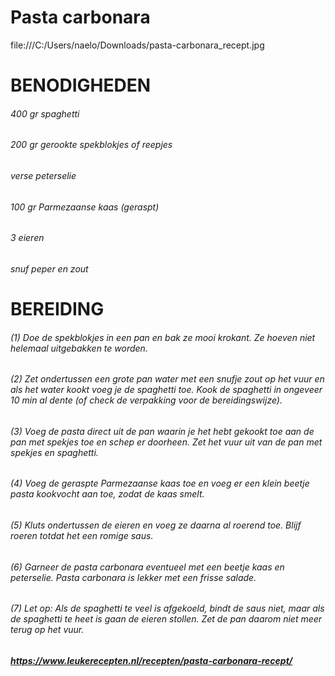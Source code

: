 # Pasta carbonara
file:///C:/Users/naelo/Downloads/pasta-carbonara_recept.jpg


# BENODIGHEDEN

###### 400 gr spaghetti
###### 200 gr gerookte spekblokjes of reepjes
###### verse peterselie
###### 100 gr Parmezaanse kaas (geraspt)
###### 3 eieren
###### snuf peper en zout

# BEREIDING

###### (1) Doe de spekblokjes in een pan en bak ze mooi krokant. Ze hoeven niet helemaal uitgebakken te worden.

###### (2) Zet ondertussen een grote pan water met een snufje zout op het vuur en als het water kookt voeg je de spaghetti toe. Kook de spaghetti in ongeveer 10 min al dente (of check de verpakking voor de bereidingswijze).

###### (3) Voeg de pasta direct uit de pan waarin je het hebt gekookt toe aan de pan met spekjes toe en schep er doorheen. Zet het vuur uit van de pan met spekjes en spaghetti.

###### (4) Voeg de geraspte Parmezaanse kaas toe en voeg er een klein beetje pasta kookvocht aan toe, zodat de kaas smelt.

###### (5) Kluts ondertussen de eieren en voeg ze daarna al roerend toe. Blijf roeren totdat het een romige saus.

###### (6) Garneer de pasta carbonara eventueel met een beetje kaas en peterselie. Pasta carbonara is lekker met een frisse salade.

###### (7) Let op: Als de spaghetti te veel is afgekoeld, bindt de saus niet, maar als de spaghetti te heet is gaan de eieren stollen. Zet de pan daarom niet meer terug op het vuur.

##### https://www.leukerecepten.nl/recepten/pasta-carbonara-recept/